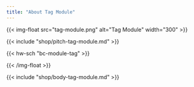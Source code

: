 ```yaml
---
title: "About Tag Module"
---
```


{{< img-float src="tag-module.png" alt="Tag Module" width="300" >}}

{{< include "shop/pitch-tag-module.md" >}}

{{< hw-sch "bc-module-tag" >}}

{{< /img-float >}}

{{< include "shop/body-tag-module.md" >}}
